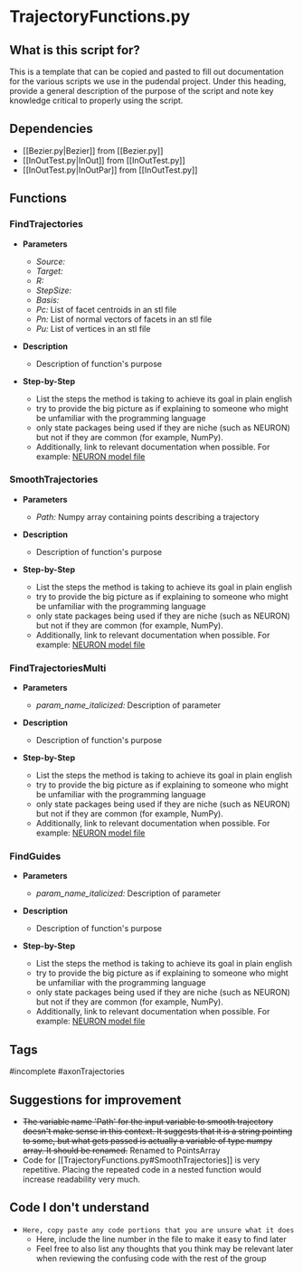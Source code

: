 # TrajectoryFunctions.py
## What is this script for?
This is a template that can be copied and pasted to fill out documentation for the various scripts we use in the pudendal project. Under this heading, provide a general description of the purpose of the script and note key knowledge critical to properly using the script.

## Dependencies
- [[Bezier.py|Bezier]] from [[Bezier.py]]
- [[InOutTest.py|InOut]] from [[InOutTest.py]]
- [[InOutTest.py|InOutPar]] from [[InOutTest.py]]

## Functions
### FindTrajectories
-  **Parameters**
	- *Source:* 
	- *Target:*
	- *R:*
	- *StepSize:*
	- *Basis:*
	- *Pc:* List of facet centroids in an stl file
	- *Pn:* List of normal vectors of facets in an stl file
	- *Pu:* List of vertices in an stl file
- **Description**
	- Description of function's purpose

- **Step-by-Step**
	- List the steps the method is taking to achieve its goal in plain english
	- try to provide the big picture as if explaining to someone who might be unfamiliar with the programming language
	- only state packages being used if they are niche (such as NEURON) but not if they are common (for example, NumPy). 
	- Additionally, link to relevant documentation when possible. For example: [NEURON model file](https://neuron.yale.edu/neuron/static/py_doc/modelspec/programmatic/mechanisms/nmodl.html)  

### SmoothTrajectories
-  **Parameters**
	- *Path:* Numpy array containing points describing a trajectory
- **Description**
	- Description of function's purpose

- **Step-by-Step**
	- List the steps the method is taking to achieve its goal in plain english
	- try to provide the big picture as if explaining to someone who might be unfamiliar with the programming language
	- only state packages being used if they are niche (such as NEURON) but not if they are common (for example, NumPy). 
	- Additionally, link to relevant documentation when possible. For example: [NEURON model file](https://neuron.yale.edu/neuron/static/py_doc/modelspec/programmatic/mechanisms/nmodl.html)  

### FindTrajectoriesMulti
-  **Parameters**
	- *param_name_italicized:* Description of parameter
- **Description**
	- Description of function's purpose

- **Step-by-Step**
	- List the steps the method is taking to achieve its goal in plain english
	- try to provide the big picture as if explaining to someone who might be unfamiliar with the programming language
	- only state packages being used if they are niche (such as NEURON) but not if they are common (for example, NumPy). 
	- Additionally, link to relevant documentation when possible. For example: [NEURON model file](https://neuron.yale.edu/neuron/static/py_doc/modelspec/programmatic/mechanisms/nmodl.html)  

### FindGuides
-  **Parameters**
	- *param_name_italicized:* Description of parameter
- **Description**
	- Description of function's purpose

- **Step-by-Step**
	- List the steps the method is taking to achieve its goal in plain english
	- try to provide the big picture as if explaining to someone who might be unfamiliar with the programming language
	- only state packages being used if they are niche (such as NEURON) but not if they are common (for example, NumPy). 
	- Additionally, link to relevant documentation when possible. For example: [NEURON model file](https://neuron.yale.edu/neuron/static/py_doc/modelspec/programmatic/mechanisms/nmodl.html)  

## Tags
#incomplete #axonTrajectories 

## Suggestions for improvement
- ~~The variable name 'Path' for the input variable to smooth trajectory doesn't make sense in this context. It suggests that it is a string pointing to some, but what gets passed is actually a variable of type numpy array. It should be renamed.~~ Renamed to PointsArray
- Code for [[TrajectoryFunctions.py#SmoothTrajectories]] is very repetitive. Placing the repeated code in a nested function would increase readability very much.

## Code I don't understand
- ```Here, copy paste any code portions that you are unsure what it does``` 
	- Here, include the line number in the file to make it easy to find later
	- Feel free to also list any thoughts that you think may be relevant later when reviewing  the confusing code with the rest of the group

